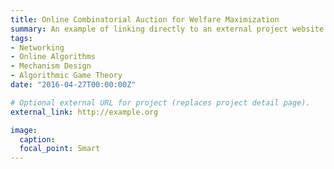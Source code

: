```yaml
---
title: Online Combinatorial Auction for Welfare Maximization
summary: An example of linking directly to an external project website using `external_link`.
tags:
- Networking
- Online Algorithms
- Mechanism Design
- Algorithmic Game Theory
date: "2016-04-27T00:00:00Z"

# Optional external URL for project (replaces project detail page).
external_link: http://example.org

image:
  caption: 
  focal_point: Smart
---
```

